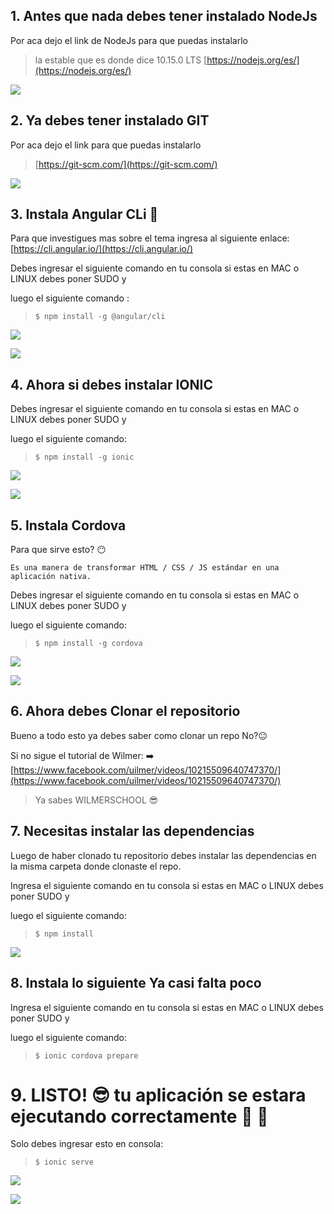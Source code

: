 
## 1. Antes que nada debes tener instalado NodeJs
Por aca dejo el link de NodeJs para que puedas instalarlo 
>la estable que es donde dice 10.15.0 LTS [https://nodejs.org/es/](https://nodejs.org/es/)



![](/IMG_GROUP/installnode.png)

## 2. Ya debes tener instalado GIT
Por aca dejo el link para que puedas instalarlo
>[https://git-scm.com/](https://git-scm.com/)




![](/IMG_GROUP/git.png)


## 3. Instala Angular CLi :rocket:
Para que investigues mas sobre el tema ingresa al siguiente enlace: [https://cli.angular.io/](https://cli.angular.io/)


Debes ingresar el siguiente comando en tu consola si estas en MAC o LINUX debes poner SUDO y

luego el siguiente comando :
>`$ npm install -g @angular/cli`

![](/IMG_GROUP/angular.png)






![](/IMG_GROUP/angularpage.png)


## 4. Ahora si debes instalar IONIC
Debes ingresar el siguiente comando en tu consola si estas en MAC o LINUX debes poner SUDO y 

luego el siguiente comando:
>`$ npm install -g ionic`

![](/IMG_GROUP/installionic.png)




![](/IMG_GROUP/ionic.png)


## 5. Instala Cordova
Para que sirve esto? :no_mouth:
```
Es una manera de transformar HTML / CSS / JS estándar en una aplicación nativa.
```
Debes ingresar el siguiente comando en tu consola si estas en MAC o LINUX debes poner SUDO y

luego el siguiente comando:
>`$ npm install -g cordova`

![](/IMG_GROUP/cordova.png)






![](/IMG_GROUP/cordovapage.png)


## 6. Ahora debes Clonar el repositorio
Bueno a todo esto ya debes saber como clonar un repo No?:neutral_face:

Si no sigue el tutorial de Wilmer: :arrow_right: [https://www.facebook.com/uilmer/videos/10215509640747370/](https://www.facebook.com/uilmer/videos/10215509640747370/)

>Ya sabes WILMERSCHOOL :sunglasses:



## 7. Necesitas instalar las dependencias
Luego de haber clonado tu repositorio debes instalar las dependencias en la misma carpeta donde clonaste el repo.


Ingresa el siguiente comando en tu consola si estas en MAC o LINUX debes poner SUDO y


luego el siguiente comando:

>`$ npm install `

![](/IMG_GROUP/npm.png)



## 8. Instala lo siguiente Ya casi falta poco
Ingresa el siguiente comando en tu consola si estas en MAC o LINUX debes poner SUDO y


luego el siguiente comando:
>`$ ionic cordova prepare`


# 9. LISTO! :sunglasses:  tu aplicación se estara ejecutando correctamente :raised_hands: :muscle:
Solo debes ingresar esto en consola:
>`$ ionic serve`

![](/IMG_GROUP/serve.png)






![](/IMG_GROUP/listo.png)




